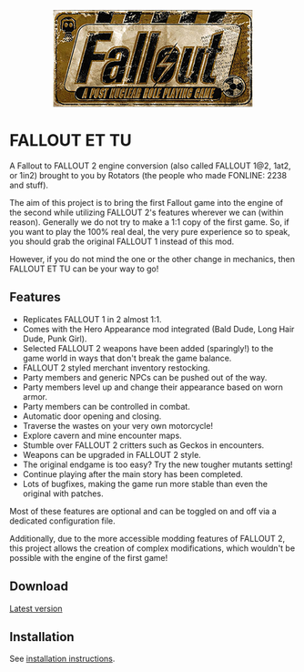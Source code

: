 <p align="center"><img src="Resources/Gallery/logo.ettu.png" alt="Fallout et Tu"/></p>

# FALLOUT ET TU

A Fallout to FALLOUT 2 engine conversion (also called FALLOUT 1@2, 1at2, or 1in2) brought to you by Rotators (the people who made FONLINE: 2238 and stuff).

The aim of this project is to bring the first Fallout game into the engine of the second while utilizing FALLOUT 2's features wherever we can (within reason).
Generally we do not try to make a 1:1 copy of the first game. So, if you want to play the 100% real deal, the very pure experience so to speak, you should grab the original FALLOUT 1 instead of this mod.

However, if you do not mind the one or the other change in mechanics, then FALLOUT ET TU can be your way to go!

## Features
- Replicates FALLOUT 1 in 2 almost 1:1.
- Comes with the Hero Appearance mod integrated (Bald Dude, Long Hair Dude, Punk Girl).
- Selected FALLOUT 2 weapons have been added (sparingly!) to the game world in ways that don't break the game balance.
- FALLOUT 2 styled merchant inventory restocking.
- Party members and generic NPCs can be pushed out of the way.
- Party members level up and change their appearance based on worn armor.
- Party members can be controlled in combat.
- Automatic door opening and closing.
- Traverse the wastes on your very own motorcycle!
- Explore cavern and mine encounter maps.
- Stumble over FALLOUT 2 critters such as Geckos in encounters.
- Weapons can be upgraded in FALLOUT 2 style.
- The original endgame is too easy? Try the new tougher mutants setting!
- Continue playing after the main story has been completed.
- Lots of bugfixes, making the game run more stable than even the original with patches.

Most of these features are optional and can be toggled on and off via a dedicated configuration file.

Additionally, due to the more accessible modding features of FALLOUT 2, this project allows the creation of complex modifications, which wouldn't be possible with the engine of the first game!

## Download
[Latest version](https://github.com/rotators/Fo1in2/releases/latest/download/Fallout1in2.zip)

## Installation
See [installation instructions](Fallout2/Fallout1in2/README.md#mod-installation).
